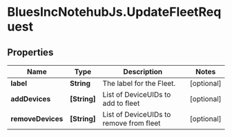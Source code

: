 # BluesIncNotehubJs.UpdateFleetRequest

## Properties

Name | Type | Description | Notes
------------ | ------------- | ------------- | -------------
**label** | **String** | The label for the Fleet. | [optional] 
**addDevices** | **[String]** | List of DeviceUIDs to add to fleet | [optional] 
**removeDevices** | **[String]** | List of DeviceUIDs to remove from fleet | [optional] 


